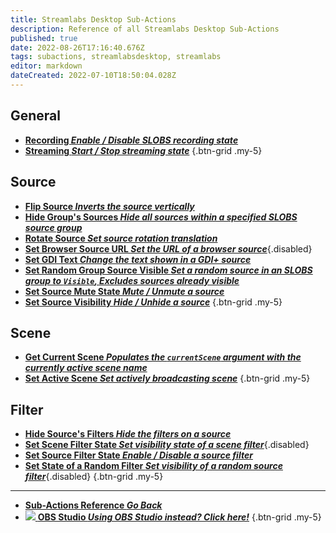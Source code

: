 ```yaml
---
title: Streamlabs Desktop Sub-Actions
description: Reference of all Streamlabs Desktop Sub-Actions
published: true
date: 2022-08-26T17:16:40.676Z
tags: subactions, streamlabsdesktop, streamlabs
editor: markdown
dateCreated: 2022-07-10T18:50:04.028Z
---
```


## General
* [<i class="mdi mdi-record-circle-outline text--streamlabs"></i>**Recording *Enable / Disable SLOBS recording state***](/Sub-Actions/Streamlabs-Desktop/Recording)
* [<i class="mdi mdi-signal text--streamlabs"></i>**Streaming *Start / Stop streaming state***](/Sub-Actions/Streamlabs-Desktop/Streaming)
{.btn-grid .my-5}

## Source
* [<i class="mdi mdi-flip-horizontal text--streamlabs"></i>**Flip Source *Inverts the source vertically***](/Sub-Actions/Streamlabs-Desktop/Flip-Source)
* [<i class="mdi mdi-group text--streamlabs"></i>**Hide Group's Sources *Hide all sources within a specified SLOBS source group***](/Sub-Actions/Streamlabs-Desktop/Hide-Groups-Sources)
* [<i class="mdi mdi-rotate-right text--streamlabs"></i>**Rotate Source *Set source rotation translation***](/Sub-Actions/Streamlabs-Desktop/Rotate-Source)
* [<i class="mdi mdi-google-chrome text--streamlabs"></i>**Set Browser Source URL *Set the URL of a browser source***](/Sub-Actions/Streamlabs-Desktop/Set-Browser-Source-URL){.disabled}
* [<i class="mdi mdi-format-text text--streamlabs"></i>**Set GDI Text *Change the text shown in a GDI+ source***](/Sub-Actions/Streamlabs-Desktop/Set-GDI-Text)
* [<i class="mdi mdi-group text--streamlabs"></i>**Set Random Group Source Visible *Set a random source in an SLOBS group to `Visible`, Excludes sources already visible***](/Sub-Actions/Streamlabs-Desktop/Set-Random-Group-Source-Visible)
* [<i class="mdi mdi-speaker text--streamlabs"></i>**Set Source Mute State *Mute / Unmute a source***](/Sub-Actions/Streamlabs-Desktop/Set-Source-Mute-State)
* [<i class="mdi mdi-border-none-variant text--streamlabs"></i>**Set Source Visibility *Hide / Unhide a source***](/Sub-Actions/Streamlabs-Desktop/Set-Source-Visibility)
{.btn-grid .my-5}

## Scene
* [<i class="mdi mdi-scan-helper text--streamlabs"></i>**Get Current Scene *Populates the `currentScene` argument with the currently active scene name***](/Sub-Actions/Streamlabs-Desktop/Get-Current-Scene)
* [<i class="mdi mdi-select-drag text--streamlabs"></i>**Set Active Scene *Set actively broadcasting scene***](/Sub-Actions/Streamlabs-Desktop/Set-Active-Scene)
{.btn-grid .my-5}

## Filter
* [<i class="mdi mdi-filter-variant-minus text--streamlabs"></i>**Hide Source's Filters *Hide the filters on a source***](/Sub-Actions/OBS/Hide-Source-Filters)
* [<i class="mdi mdi-filter-variant-plus text--streamlabs"></i>**Set Scene Filter State *Set visibility state of a scene filter***](/Sub-Actions/Streamlabs-Desktop/Scene-Filter-State){.disabled}
* [<i class="mdi mdi-filter-variant-plus text--streamlabs"></i>**Set Source Filter State *Enable / Disable a source filter***](/Sub-Actions/Streamlabs-Desktop/Set-Source-Filter-State)
* [<i class="mdi mdi-filter-variant text--streamlabs"></i>**Set State of a Random Filter *Set visibility of a random source filter***](/Sub-Actions/Streamlabs-Desktop/Random-Filter-State){.disabled}
{.btn-grid .my-5}

---

- [<i class="mdi mdi-chevron-left"></i>**Sub-Actions Reference *Go Back***](/en/Sub-Actions) 
- [<img src="https://streamer.bot/img/integrations/obs.svg"/> **OBS Studio *Using OBS Studio instead? Click here!***](/en/Sub-Actions/OBS)
{.btn-grid .my-5}